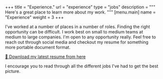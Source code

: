 +++
title = "Experience."
url = "experience"
type = "jobs"
description = """
Here's a great place to learn more about my work.
"""
[menu.main]
name = "Experience"
weight = 3
+++

I've worked at a number of places in a number of roles. Finding the right
opportunity can be difficult. I work best on small to medium teams at medium to
large companies. I'm open to any opportunity really. Feel free to reach out
through social media and checkout my resume for something more portable document
format.

[📄 Download my latest resume from here](/resume.pdf)

I encourage you to read through all the different jobs I've had to get the best
picture.
